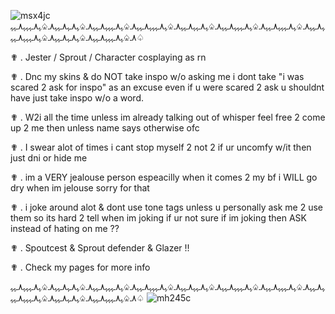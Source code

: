 
![msx4jc](https://github.com/user-attachments/assets/5556172b-ece4-476f-bf56-85cfd5079468)
ﮩ٨ـﮩﮩ٨ـ♤ﮩ٨ـﮩﮩﮩ٨ـﮩﮩ٨ـ♤ﮩ٨ـﮩﮩﮩ٨ـﮩﮩ٨ـ♤ﮩ٨ـﮩﮩ٨ـﮩﮩ٨ـ♤ﮩ٨ـﮩﮩﮩ٨ـﮩﮩ٨ـ♤ﮩ٨ـﮩﮩﮩ٨ـﮩﮩ٨ـ♤ﮩ٨ـﮩ٨ـﮩﮩ٨ـ♤ﮩ٨ـﮩﮩﮩ٨ـﮩﮩ٨ـ♤ﮩ٨ـﮩﮩﮩ٨ـﮩﮩ٨ـ♤ﮩ٨ـﮩ٨ـﮩﮩ٨ـ♤ﮩ٨ـﮩﮩﮩ٨ـﮩﮩ♤

✟ . Jester / Sprout / Character cosplaying as rn

✟ . Dnc my skins & do NOT take inspo w/o asking me i dont take "i was scared 2 ask for inspo" as an excuse even if u were scared 2 ask u shouldnt have just take inspo w/o a word.

✟ . W2i all the time unless im already talking out of whisper feel free 2 come up 2 me then unless name says otherwise ofc

✟ . I swear alot of times i cant stop myself 2 not 2 if ur uncomfy w/it then just dni or hide me

✟ . im a VERY jealouse person espeacilly when it comes 2 my bf i WILL go dry when im jelouse sorry for that

✟ . i joke around alot & dont use tone tags unless u personally ask me 2 use them so its hard 2 tell when im joking if ur not sure if im joking then ASK instead of hating on me ??

✟ . Spoutcest & Sprout defender & Glazer !!

✟ . Check my pages for more info



ﮩ٨ـﮩﮩ٨ـ♤ﮩ٨ـﮩﮩﮩ٨ـﮩﮩ٨ـ♤ﮩ٨ـﮩﮩﮩ٨ـﮩﮩ٨ـ♤ﮩ٨ـﮩﮩ٨ـﮩﮩ٨ـ♤ﮩ٨ـﮩﮩﮩ٨ـﮩﮩ٨ـ♤ﮩ٨ـﮩﮩﮩ٨ـﮩﮩ٨ـ♤ﮩ٨ـﮩ٨ـﮩﮩ٨ـ♤ﮩ٨ـﮩﮩﮩ٨ـﮩﮩ٨ـ♤ﮩ٨ـﮩﮩﮩ٨ـﮩﮩ٨ـ♤ﮩ٨ـﮩ٨ـﮩﮩ٨ـ♤ﮩ٨ـﮩﮩﮩ٨ـﮩﮩ♤
![mh245c](https://github.com/user-attachments/assets/d3aa1ead-f9d5-4298-b251-58cc3ecef52b)

















